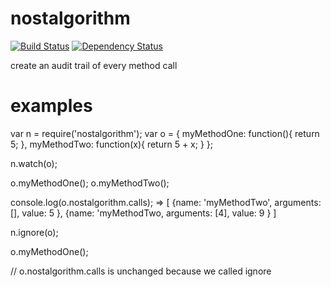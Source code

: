 nostalgorithm
=============
[![Build Status](https://travis-ci.org/chevett/nostalgorithm.png?branch=master)](https://travis-ci.org/chevett/nostalgorithm?branch=master)
[![Dependency Status](https://gemnasium.com/chevett/nostalgorithm.png)](https://gemnasium.com/chevett/nostalgorithm)


create an audit trail of every method call

examples
========
var n = require('nostalgorithm');
var o = {
  myMethodOne: function(){ return 5; },
  myMethodTwo: function(x){ return 5 + x; }
};

n.watch(o);

o.myMethodOne();
o.myMethodTwo();

console.log(o.nostalgorithm.calls); => [
  {name: 'myMethodTwo', arguments: [], value: 5 },
  {name: 'myMethodTwo, arguments: [4], value: 9 }
] 

n.ignore(o);

o.myMethodOne();

// o.nostalgorithm.calls is unchanged because we called ignore
